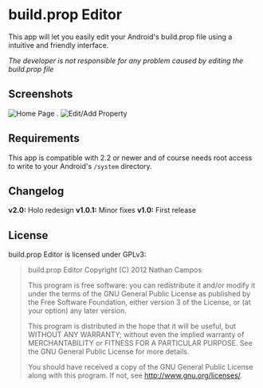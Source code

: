 # build.prop Editor

This app will let you easily edit your Android's build.prop file using a intuitive and friendly interface.

*The developer is not responsible for any problem caused by editing the build.prop file*

## Screenshots

![Home Page][1] . ![Edit/Add Property][2]

## Requirements

This app is compatible with 2.2 or newer and of course needs root access to write to your Android's ``/system`` directory.

## Changelog

**v2.0:** Holo redesign
**v1.0.1:** Minor fixes
**v1.0:** First release

## License

build.prop Editor is licensed under GPLv3:

 > build.prop Editor
 > Copyright (C) 2012  Nathan Campos
 > 
 > This program is free software: you can redistribute it and/or modify
 > it under the terms of the GNU General Public License as published by
 > the Free Software Foundation, either version 3 of the License, or
 > (at your option) any later version.
 > 
 > This program is distributed in the hope that it will be useful,
 > but WITHOUT ANY WARRANTY; without even the implied warranty of
 > MERCHANTABILITY or FITNESS FOR A PARTICULAR PURPOSE.  See the
 > GNU General Public License for more details.
 > 
 > You should have received a copy of the GNU General Public License
 > along with this program.  If not, see <http://www.gnu.org/licenses/>.


[1]: http://i.imgur.com/MthRN.png
[2]: http://i.imgur.com/MthRN.png